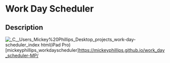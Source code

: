 # Work Day Scheduler
## Description

![_C__Users_Mickey%20Phillips_Desktop_projects_work-day-scheduler_index html(iPad Pro)](https://user-images.githubusercontent.com/83983556/133019955-a6de218b-4003-4b3a-888a-11bd4722a9f7.png)
[mickeyphillips_workdayscheduler]https://mickeyphillips.github.io/work_day_scheduler-MP/